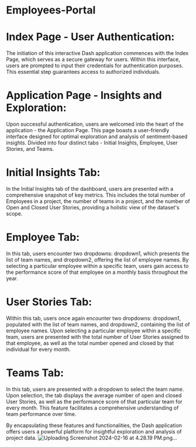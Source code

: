 # Employees-Portal
# Index Page - User Authentication:
The initiation of this interactive Dash application commences with the Index Page, which serves as a secure gateway for users. Within this interface, users are prompted to input their credentials for authentication purposes. This essential step guarantees access to authorized individuals.

# Application Page - Insights and Exploration:
Upon successful authentication, users are welcomed into the heart of the application - the Application Page. This page boasts a user-friendly interface designed for optimal exploration and analysis of sentiment-based insights. Divided into four distinct tabs - Initial Insights, Employee, User Stories, and Teams.

# Initial Insights Tab:
In the Initial Insights tab of the dashboard, users are presented with a comprehensive snapshot of key metrics. This includes the total number of Employees in a project, the number of teams in a project, and the number of Open and Closed User Stories, providing a holistic view of the dataset's scope.

# Employee Tab:
In this tab, users encounter two dropdowns: dropdown1, which presents the list of team names, and dropdown2, offering the list of employee names. By selecting a particular employee within a specific team, users gain access to the performance score of that employee on a monthly basis throughout the year.

# User Stories Tab:
Within this tab, users once again encounter two dropdowns: dropdown1, populated with the list of team names, and dropdown2, containing the list of employee names. Upon selecting a particular employee within a specific team, users are presented with the total number of User Stories assigned to that employee, as well as the total number opened and closed by that individual for every month.

# Teams Tab:
In this tab, users are presented with a dropdown to select the team name. Upon selection, the tab displays the average number of open and closed User Stories, as well as the performance score of that particular team for every month. This feature facilitates a comprehensive understanding of team performance over time.

By encapsulating these features and functionalities, the Dash application offers users a powerful platform for insightful exploration and analysis of project data.
![Uploading Screenshot 2024-02-16 at 4.28.19 PM.png…]()
